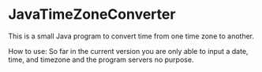 # JavaTimeZoneConverter
This is a small Java program to convert time from one time zone to another.

How to use:
So far in the current version you are only able to input a date, time, and timezone and the program servers no purpose.
